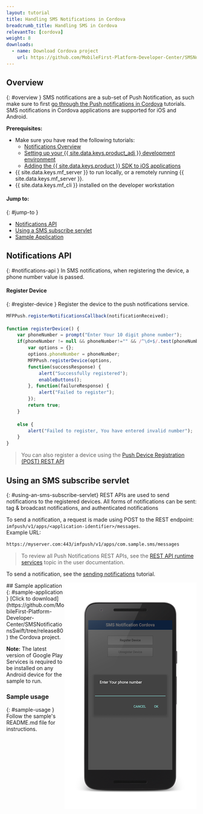 ```yaml
---
layout: tutorial
title: Handling SMS Notifications in Cordova
breadcrumb_title: Handling SMS in Cordova
relevantTo: [cordova]
weight: 8
downloads:
  - name: Download Cordova project
    url: https://github.com/MobileFirst-Platform-Developer-Center/SMSNotificationsCordova/tree/release80
---
```

<!-- NLS_CHARSET=UTF-8 -->
## Overview
{: #overview }
SMS notifications are a sub-set of Push Notification, as such make sure to first [go through the Push notifications in Cordova](../../) tutorials.  
SMS notifications in Cordova applications are supported for iOS and Android.

**Prerequisites:**

* Make sure you have read the following tutorials:
  * [Notifications Overview](../../)
  * [Setting up your {{ site.data.keys.product_adj }} development environment](../../../installation-configuration/#installing-a-development-environment)
  * [Adding the {{ site.data.keys.product }} SDK to iOS applications](../../../application-development/sdk/cordova)
* {{ site.data.keys.mf_server }} to run locally, or a remotely running {{ site.data.keys.mf_server }}.
* {{ site.data.keys.mf_cli }} installed on the developer workstation

#### Jump to:
{: #jump-to }
* [Notifications API](#notifications-api)   
* [Using a SMS subscribe servlet](#using-a-sms-subscribe-servlet)     
* [Sample Application](#sample-application)

## Notifications API
{: #notifications-api }
In SMS notifications, when registering the device, a phone number value is passed.

#### Register Device
{: #register-device }
Register the device to the push notifications service.

```javascript
MFPPush.registerNotificationsCallback(notificationReceived);

function registerDevice() {
    var phoneNumber = prompt("Enter Your 10 digit phone number");
    if(phoneNumber != null && phoneNumber!="" && /^\d+$/.test(phoneNumber)) {
        var options = {};
        options.phoneNumber = phoneNumber;
        MFPPush.registerDevice(options, 
        function(successResponse) {
            alert("Successfully registered");
            enableButtons();
        }, function(failureResponse) {
            alert("Failed to register");
        });
        return true;
    }

    else {
        alert("Failed to register, You have entered invalid number");
    }
}
```

> You can also register a device using the [Push Device Registration (POST) REST API](http://www.ibm.com/support/knowledgecenter/en/SSHS8R_8.0.0/com.ibm.worklight.apiref.doc/rest_runtime/r_restapi_push_device_registration_post.html)

## Using an SMS subscribe servlet
{: #using-an-sms-subscribe-servlet}
REST APIs are used to send notifications to the registered devices. All forms of notifications can be sent: tag &amp; broadcast notifications, and authenticated notifications

To send a notification, a request is made using POST to the REST endpoint: `imfpush/v1/apps/<application-identifier>/messages`.  
Example URL: 

```bash
https://myserver.com:443/imfpush/v1/apps/com.sample.sms/messages
```

> To review all Push Notifications REST APIs, see the <a href="https://www.ibm.com/support/knowledgecenter/SSHS8R_8.0.0/com.ibm.worklight.apiref.doc/rest_runtime/c_restapi_runtime.html">REST API runtime services</a> topic in the user documentation.

To send a notification, see the [sending notifications](../../sending-notifications) tutorial.

<img alt="Image of the sample application" src="sample-app.png" style="float:right"/>
## Sample application
{: #sample-application }
[Click to download](https://github.com/MobileFirst-Platform-Developer-Center/SMSNotificationsSwift/tree/release80) the Cordova project.

**Note:** The latest version of Google Play Services is required to be installed on any Android device for the sample to run.

### Sample usage
{: #sample-usage }
Follow the sample's README.md file for instructions.